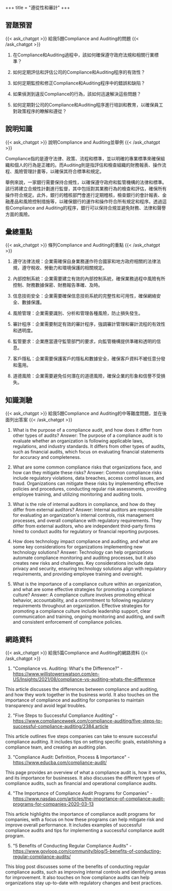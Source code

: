 +++
title = "遵從性和審計"
+++
## 習題預習
{{< ask_chatgpt >}}
給我5題Compliance and Auditing的問題
{{< /ask_chatgpt >}}



1. 在Compliance和Auditing過程中，該如何確保遵守政府法規和相關行業標準？

2. 如何定期評估和評估公司的Compliance和Auditing程序的有效性？

3. 如何定期監控和修正Compliance和Auditing程序中的錯誤和缺陷？

4. 如果偵測到違反Compliance的行為，該如何迅速解決這些問題？

5. 如何定期對公司的Compliance和Auditing程序進行培訓和教育，以確保員工對政策程序的瞭解和遵從？   

## 說明知識
{{< ask_chatgpt >}}
說明Compliance and Auditing並舉例
{{< /ask_chatgpt >}}



Compliance指的是遵守法律、政策、流程和標準，並以明確的專業標準來確保組織和個人的行為是正確的。而Auditing則是指評估和檢查組織的財務報表、操作流程、風險管理計畫等，以確保其符合標準和規定。

舉例來說，一家銀行需要保持合規性，以確保遵守政府和監管機構的法律和標準。該行將建立合規性計劃進行監督，其中包括對其業務行為的檢查和評估，確保所有操作符合規定。此外，銀行的稽核部門會進行定期稽核，檢查銀行的會計報表、金融產品和風險控制措施等，以確保銀行的運作和操作符合所有規定和程序。透過這些Compliance and Auditing的程序，銀行可以保持合規並避免財務、法律和聲譽方面的風險。   

## 彙總重點
{{< ask_chatgpt >}}
條列Compliance and Auditing的重點
{{< /ask_chatgpt >}}



1. 遵守法律法規：企業需確保自身業務運作符合國家和地方政府相關的法律法規，遵守稅收、勞動力和環境保護的相關規定。

2. 內部控制系統：企業需要建立有效的內部控制系統，確保業務過程中風險有所控制、財務數據保密、財務報告準確、及時。

3. 信息技術安全：企業需要確保信息技術系統的完整性和可用性，確保網絡安全、數據保護。

4. 風險管理：企業需要識別、分析和管理各種風險，防止損失發生。

5. 審計程序：企業需要制定有效的審計程序，強調審計管理和審計流程的有效性和透明度。

6. 監管要求：企業應當遵守監管部門的要求，向監管機構提供準確和透明的信息。

7. 客戶隱私：企業需要保護客戶的隱私和數據安全，確保客戶資料不被任意分發和濫用。

8. 道德風險：企業需要避免任何潛在的道德風險，確保企業的形象和信譽不受損失。   

## 知識測驗
{{< ask_chatgpt >}}
給我5題Compliance and Auditing的中等難度問題，並在後面列出答案
{{< /ask_chatgpt >}}



1. What is the purpose of a compliance audit, and how does it differ from other types of audits? 
Answer: The purpose of a compliance audit is to evaluate whether an organization is following applicable laws, regulations, and industry standards. It differs from other types of audits, such as financial audits, which focus on evaluating financial statements for accuracy and completeness.

2. What are some common compliance risks that organizations face, and how can they mitigate these risks? 
Answer: Common compliance risks include regulatory violations, data breaches, access control issues, and fraud. Organizations can mitigate these risks by implementing effective policies and procedures, conducting regular risk assessments, providing employee training, and utilizing monitoring and auditing tools.

3. What is the role of internal auditors in compliance, and how do they differ from external auditors? 
Answer: Internal auditors are responsible for evaluating an organization's internal controls, risk management processes, and overall compliance with regulatory requirements. They differ from external auditors, who are independent third-party firms hired to conduct audits for regulatory or financial reporting purposes.

4. How does technology impact compliance and auditing, and what are some key considerations for organizations implementing new technology solutions? 
Answer: Technology can help organizations automate compliance monitoring and auditing processes, but it also creates new risks and challenges. Key considerations include data privacy and security, ensuring technology solutions align with regulatory requirements, and providing employee training and oversight.

5. What is the importance of a compliance culture within an organization, and what are some effective strategies for promoting a compliance culture? 
Answer: A compliance culture involves promoting ethical behavior, accountability, and a commitment to following regulatory requirements throughout an organization. Effective strategies for promoting a compliance culture include leadership support, clear communication and training, ongoing monitoring and auditing, and swift and consistent enforcement of compliance policies.   

## 網路資料
{{< ask_chatgpt >}}
給我5篇Compliance and Auditing的網路資料
{{< /ask_chatgpt >}}



1. "Compliance vs. Auditing: What's the Difference?" - https://www.willistowerswatson.com/en-US/Insights/2021/08/compliance-vs-auditing-whats-the-difference

This article discusses the differences between compliance and auditing, and how they work together in the business world. It also touches on the importance of compliance and auditing for companies to maintain transparency and avoid legal troubles.

2. "Five Steps to Successful Compliance Auditing" - https://www.complianceweek.com/compliance-auditing/five-steps-to-successful-compliance-auditing/2384.article

This article outlines five steps companies can take to ensure successful compliance auditing. It includes tips on setting specific goals, establishing a compliance team, and creating an auditing plan.

3. "Compliance Audit: Definition, Process & Importance" - https://www.educba.com/compliance-audit/

This page provides an overview of what a compliance audit is, how it works, and its importance for businesses. It also discusses the different types of compliance audits, such as financial and operational compliance audits.

4. "The Importance of Compliance Audit Programs for Companies" - https://www.nasdaq.com/articles/the-importance-of-compliance-audit-programs-for-companies-2020-03-13

This article highlights the importance of compliance audit programs for companies, with a focus on how these programs can help mitigate risk and improve overall performance. It includes examples of successful compliance audits and tips for implementing a successful compliance audit program.

5. "5 Benefits of Conducting Regular Compliance Audits" - https://www.govloop.com/community/blog/5-benefits-of-conducting-regular-compliance-audits/

This blog post discusses some of the benefits of conducting regular compliance audits, such as improving internal controls and identifying areas for improvement. It also touches on how compliance audits can help organizations stay up-to-date with regulatory changes and best practices.   

